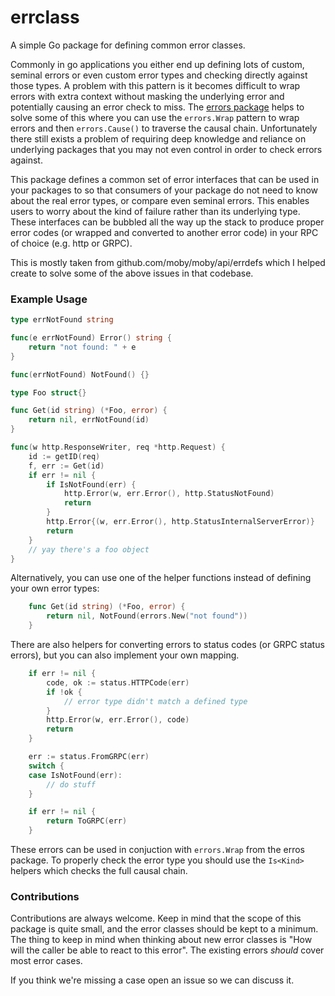 # errclass
A simple Go package for defining common error classes.

Commonly in go applications you either end up defining lots of custom, seminal errors or even custom error types and checking directly against those types. A problem with this pattern is it becomes difficult to wrap errors with extra context without masking the underlying error and potentially causing an error check to miss. The [errors package](https://github.com/pkg/errors) helps to solve some of this where you can use the `errors.Wrap` pattern to wrap errors and then `errors.Cause()` to traverse the causal chain. Unfortunately there still exists a problem of requiring deep knowledge and reliance on underlying packages that you may not even control in order to check errors against.

This package defines a common set of error interfaces that can be used in your packages to so that consumers of your package do not need to know about the real error types, or compare even seminal errors. This enables users to worry about the kind of failure rather than its underlying type. These interfaces can be bubbled all the way up the stack to produce proper error codes (or wrapped and converted to another error code) in your RPC of choice (e.g. http or GRPC).

This is mostly taken from github.com/moby/moby/api/errdefs which I helped create to solve some of the above issues in that codebase.

### Example Usage


```go
type errNotFound string

func(e errNotFound) Error() string {
	return "not found: " + e
}

func(errNotFound) NotFound() {}

type Foo struct{}

func Get(id string) (*Foo, error) {
	return nil, errNotFound(id)
}

func(w http.ResponseWriter, req *http.Request) {
	id := getID(req)
	f, err := Get(id)
	if err != nil {
		if IsNotFound(err) {
			http.Error(w, err.Error(), http.StatusNotFound)
			return
		}
		http.Error{(w, err.Error(), http.StatusInternalServerError)}
		return
	}
	// yay there's a foo object
}
```

Alternatively, you can use one of the helper functions instead of defining your own error types:

```go
	func Get(id string) (*Foo, error) {
		return nil, NotFound(errors.New("not found"))
	}
```

There are also helpers for converting errors to status codes (or GRPC status errors), but you can also implement your own mapping.

```go
	if err != nil {
		code, ok := status.HTTPCode(err)
		if !ok {
			// error type didn't match a defined type
		}
		http.Error(w, err.Error(), code)
		return
	}
```

```go
	err := status.FromGRPC(err)
	switch {
	case IsNotFound(err):
		// do stuff
	}
```

```go
	if err != nil {
		return ToGRPC(err)
	}
```

These errors can be used in conjuction with `errors.Wrap` from the erros package. To properly check the error type you should use the `Is<Kind>` helpers which checks the full causal chain.

### Contributions

Contributions are always welcome. Keep in mind that the scope of this package is quite small, and the error classes should be kept to a minimum. The thing to keep in mind when thinking about new error classes is "How will the caller be able to react to this error".
The existing errors *should* cover most error cases.

If you think we're missing a case open an issue so we can discuss it.